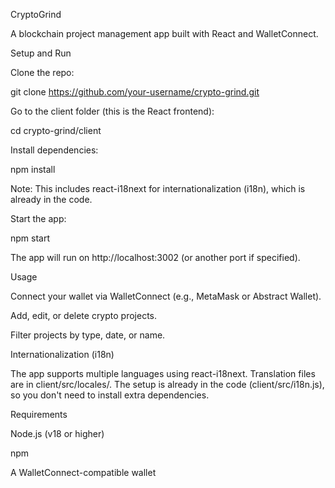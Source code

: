 CryptoGrind

A blockchain project management app built with React and WalletConnect.

Setup and Run





Clone the repo:

git clone https://github.com/your-username/crypto-grind.git



Go to the client folder (this is the React frontend):

cd crypto-grind/client



Install dependencies:

npm install



Note: This includes react-i18next for internationalization (i18n), which is already in the code.



Start the app:

npm start

The app will run on http://localhost:3002 (or another port if specified).

Usage





Connect your wallet via WalletConnect (e.g., MetaMask or Abstract Wallet).



Add, edit, or delete crypto projects.



Filter projects by type, date, or name.

Internationalization (i18n)

The app supports multiple languages using react-i18next. Translation files are in client/src/locales/. The setup is already in the code (client/src/i18n.js), so you don't need to install extra dependencies.

Requirements





Node.js (v18 or higher)



npm



A WalletConnect-compatible wallet
